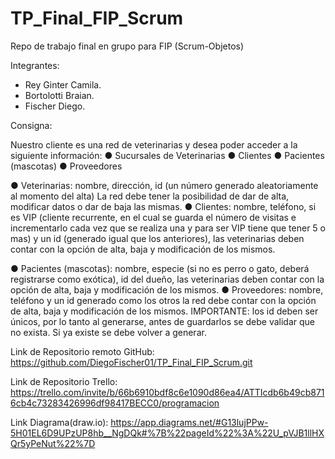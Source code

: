 # TP_Final_FIP_Scrum

Repo de trabajo final en grupo para FIP (Scrum-Objetos)

Integrantes: 
- Rey Ginter Camila.
- Bortolotti Braian.
- Fischer Diego.


Consigna:

Nuestro cliente es una red de veterinarias y 
desea poder acceder a la siguiente información:
● Sucursales de Veterinarias
● Clientes
● Pacientes (mascotas)
● Proveedores

● Veterinarias: nombre, dirección, id (un número 
generado  aleatoriamente  al  momento  del  alta) 
La red debe tener la posibilidad de dar de alta, 
modificar datos o dar de baja las mismas.
● Clientes:  nombre,  teléfono,  si  es  VIP  (cliente 
recurrente, en el cual se guarda el número de 
visitas e incrementarlo cada vez que se realiza 
una y para ser VIP tiene que tener 5 o mas) y un 
id  (generado  igual  que  los  anteriores),  las 
veterinarias deben contar con la opción de alta, 
baja y modificación de los mismos.

● Pacientes (mascotas): nombre, especie (si no es 
perro o gato, deberá registrarse como exótica), id 
del  dueño,  las  veterinarias  deben  contar  con  la 
opción de alta, baja y modificación de los mismos.
● Proveedores: nombre, teléfono  y un id  generado 
como los otros la red debe contar con la opción de 
alta, baja y modificación de los mismos.
IMPORTANTE:  los  id  deben  ser  únicos,  por  lo  tanto  al 
generarse,  antes  de  guardarlos  se  debe  validar  que  no 
exista. Si ya existe se debe volver a generar.


Link de Repositorio remoto GitHub: https://github.com/DiegoFischer01/TP_Final_FIP_Scrum.git

Link de Repositorio Trello: https://trello.com/invite/b/66b6910bdf8c6e1090d86ea4/ATTIcdb6b49cb8716cb4c73283426996df98417BECC0/programacion

Link Diagrama(draw.io): https://app.diagrams.net/#G13lujPPw-5H01EL6D9UPzUP8hb__NgDQk#%7B%22pageId%22%3A%22U_pVJB1llHXQr5yPeNut%22%7D